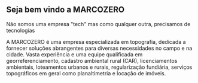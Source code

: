 ## Seja bem vindo a MARCOZERO

Não somos uma empresa "tech" mas como qualquer outra, precisamos de tecnologias

A MARCOZERO é uma empresa especializada em topografia, dedicada a fornecer soluções abrangentes para diversas necessidades no campo e na cidade. Vasta experiência e uma equipe qualificada em georreferenciamento, cadastro ambiental rural (CAR), licenciamentos ambientais, loteamentos urbanos e rurais, regularização fundiária, serviços topográficos em geral como planaltimetria e locação de imóveis. 
